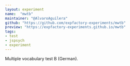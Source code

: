 ```yaml
---
layout: experiment
name:  "mwtb"
maintainer: "@AlvaroAguilera"
github: "https://github.com/expfactory-experiments/mwtb"
preview: "https://expfactory-experiments.github.io/mwtb"
tags:
- test
- jspsych
- experiment
---
```

Multiple vocabulary test B (German). 
